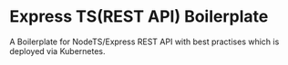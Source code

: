 # Express TS(REST API) Boilerplate
A Boilerplate for NodeTS/Express REST API with best practises which is deployed via Kubernetes.

